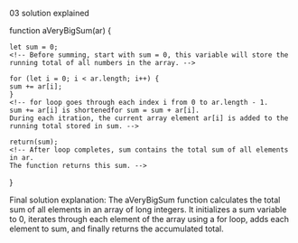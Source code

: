 03 solution explained

function aVeryBigSum(ar) {
    <!-- function name is aVeryBigSum and it takes one parameter, ar, which is an array of long integers. -->

    let sum = 0;
    <!-- Before summing, start with sum = 0, this variable will store the running total of all numbers in the array. -->
    
    for (let i = 0; i < ar.length; i++) {
    sum += ar[i];
    }
    <!-- for loop goes through each index i from 0 to ar.length - 1.
    sum += ar[i] is shortenedfor sum = sum + ar[i].
    During each itration, the current array element ar[i] is added to the running total stored in sum. -->
    
    return(sum);
    <!-- After loop completes, sum contains the total sum of all elements in ar.
    The function returns this sum. -->
}

Final solution explanation: The aVeryBigSum function calculates the total sum of all elements in an array of long integers. It initializes a sum variable to 0, iterates through each element of the array using a for loop, adds each element to sum, and finally returns the accumulated total.
